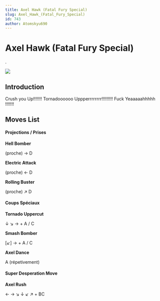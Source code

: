 ```yaml
---
title: Axel Hawk (Fatal Fury Special)
slug: Axel_Hawk_(Fatal_Fury_Special)
id: 743
author: Atomskyu690
---
```


# Axel Hawk (Fatal Fury Special)

.

![](/images/Axel.PNG)  

## Introduction

Crush you Up!!!!!!! Tornadoooooo Uppperrrrrrrr!!!!!!!!! Fuck
Yeaaaaahhhhh !!!!!!!

## Moves List

#### Projections / Prises

**Hell Bomber**

(proche) → D

**Electric Attack**

(proche) ← D

**Rolling Buster**

(proche) ↗ D

#### Coups Spéciaux

**Tornado Uppercut**

↓ ↘ → + A / C

**Smash Bomber**

\[↙\] → + A / C

**Axel Dance**

A (répetivement)

#### Super Desperation Move

**Axel Rush**

← → ↘ ↓ ↙ ↗ + BC
